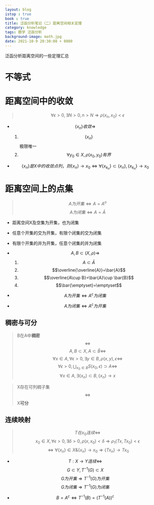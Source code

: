```yaml
---
layout: blog
istop : true
book : true
title: 泛函分析笔记（二）距离空间相关定理
category: knowledge
tags: 数学 泛函分析
background-image: math.jpg
date: 2021-10-9 20:30:08 + 0800
---
```

泛函分析距离空间的一些定理汇总 <!-- more -->

# 不等式

# 距离空间中的收敛

>$$ \forall \epsilon>0,\exists N>0, n>N \Rightarrow \rho(x_n,x_0)<\epsilon $$ 

* $$\{x_n\}收敛\Rightarrow$$
    1. $$\{x_n\}$$极限唯一 
    2. $$\forall y_0 \in X, {\rho(x_0,y_0)}有界$$ 

* $$\{x_n\} 是X中的收敛点列，则\{x_n\}\rightarrow x_0\Leftrightarrow 
\forall \{x_{k_n}\}\subset\{x_n\},\{x_{k_n}\}\rightarrow x_0$$

# 距离空间上的点集

> $$A为开集\Leftrightarrow A=A^o$$ 
> $$A为闭集\Leftrightarrow A=\bar{A}$$ 

* 距离空间X及空集为开集，也为闭集
* 任意个开集的交为开集，有限个闭集的交为闭集
* 有限个开集的并为开集，任意个闭集的并为闭集

* $$A,B\subset (X,\rho)\Rightarrow$$ 
  1.  $$A\subset \bar{A}$$ 
  2.  $$\overline{\overline{A}}=\bar{A}$$ 
  3.  $$\overline{A\cup B}=\bar{A}\cup \bar{B}$$ 
  4.  $$\bar{\emptyset}=\emptyset$$ 

* $$A为开集\Leftrightarrow A^c 为闭集$$ 
* $$A为闭集\Leftrightarrow A^c 为开集$$ 


## 稠密与可分
> B在A中**稠密**$$\Leftrightarrow$$ 
> $$A,B\subset X, A\subset \bar{B} \Leftrightarrow $$ 
> $$\forall x\in A,\forall \epsilon > 0,\exists y\in B,\rho(x,y),\epsilon \Leftrightarrow$$ 
> $$\forall \epsilon > 0, \bigcup_{x_0\in B}S(x_0,\epsilon)\supset A\Leftrightarrow$$ 
> $$\forall x\in A,\exists\{x_n\}\subset B,\{x_n\}\rightarrow x$$ 


> X存在可列稠子集$$\Leftrightarrow$$X**可分**

## 连续映射

>$$ T在x_0连续\Leftrightarrow$$ 
>$$ x_0\in X, \forall \epsilon>0,\exists \delta >0,\rho(x,x_0)<\delta
> \Rightarrow \rho_1(Tx,Tx_0)<\epsilon$$ 
> $$ \Leftrightarrow\forall \{x_n\}\in X \&\{x_n\}\rightarrow x_0 \Rightarrow \{Tx_n\}\rightarrow Tx_0$$ 


* $$T:X\rightarrow Y连续 \Leftrightarrow$$
  $$G\subset Y,T^{-1}(G)\subset X$$
  $$G为开集\Rightarrow T^{-1}(G) 为开集$$
  $$G为闭集\Rightarrow T^{-1}(G) 为闭集$$

* $$B = A^c\Leftrightarrow T^{-1}(B)=(T^{-1}(A))^c$$ 